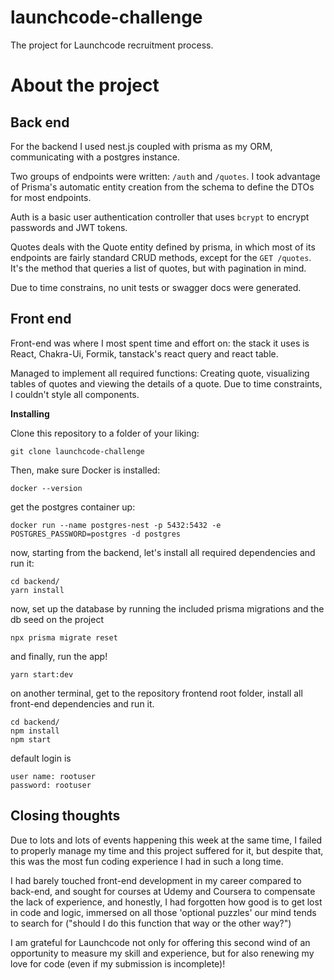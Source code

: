 # launchcode-challenge

The project for Launchcode recruitment process.

# About the project

## Back end

For the backend I used nest.js coupled with prisma as my ORM, communicating with a postgres instance.

Two groups of endpoints were written: `/auth` and `/quotes`.
I took advantage of Prisma's automatic entity creation from the schema to define the DTOs for most endpoints.

Auth is a basic user authentication controller that uses `bcrypt` to encrypt passwords and JWT tokens.

Quotes deals with the Quote entity defined by prisma, in which most of its endpoints are fairly standard CRUD methods, except for the `GET /quotes`. It's the method that queries a list of quotes, but with pagination in mind.

Due to time constrains, no unit tests or swagger docs were generated.

## Front end

Front-end was where I most spent time and effort on: the stack it uses is React, Chakra-Ui, Formik, tanstack's react query and react table.

Managed to implement all required functions: Creating quote, visualizing tables of quotes and viewing the details of a quote.
Due to time constraints, I couldn't style all components.

**Installing**

Clone this repository to a folder of your liking:

```
git clone launchcode-challenge
```

Then, make sure Docker is installed:

```
docker --version
```

get the postgres container up:

```
docker run --name postgres-nest -p 5432:5432 -e POSTGRES_PASSWORD=postgres -d postgres
```

now, starting from the backend, let's install all required dependencies and run it:

```
cd backend/
yarn install
```

now, set up the database by running the included prisma migrations and the db seed on the project

```
npx prisma migrate reset
```

and finally, run the app!

```
yarn start:dev
```

on another terminal, get to the repository frontend root folder, install all front-end dependencies and run it.

```
cd backend/
npm install
npm start
```

default login is

```
user name: rootuser
password: rootuser
```

## Closing thoughts

Due to lots and lots of events happening this week at the same time, I failed to properly manage my time and this project suffered for it, but despite that, this was the most fun coding experience I had in such a long time.

I had barely touched front-end development in my career compared to back-end, and sought for courses at Udemy and Coursera to compensate the lack of experience, and honestly, I had forgotten how good is to get lost in code and logic, immersed on all those 'optional puzzles' our mind tends to search for ("should I do this function that way or the other way?")

I am grateful for Launchcode not only for offering this second wind of an opportunity to measure my skill and experience, but for also renewing my love for code (even if my submission is incomplete)!
